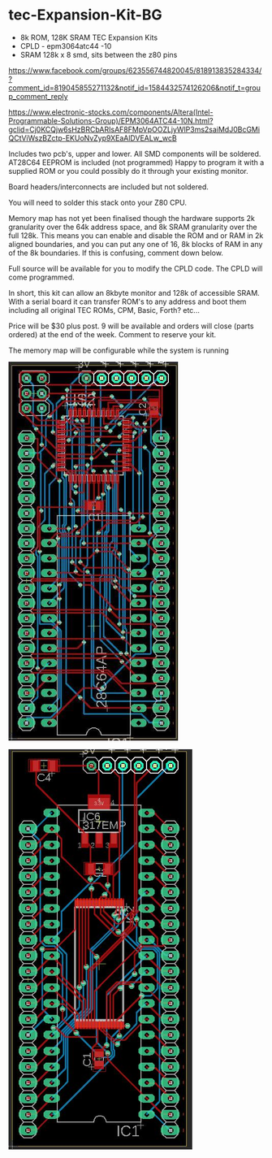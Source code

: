 # tec-Expansion-Kit-BG

* 8k ROM, 128K SRAM TEC Expansion Kits
* CPLD - epm3064atc44 -10
* SRAM 128k x 8 smd, sits between the z80 pins

https://www.facebook.com/groups/623556744820045/818913835284334/?comment_id=819045855271132&notif_id=1584432574126206&notif_t=group_comment_reply


https://www.electronic-stocks.com/components/Altera(Intel-Programmable-Solutions-Group)/EPM3064ATC44-10N.html?gclid=Cj0KCQjw6sHzBRCbARIsAF8FMpVpOOZLjyWlP3ms2saiMdJ0BcGMiQCtViWszBZctp-EKUoNvZyp9XEaAlDVEALw_wcB


Includes two pcb's, upper and lower. All SMD components will be soldered. AT28C64 EEPROM is included (not programmed) Happy to program it with a supplied ROM or you could possibly do it through your existing monitor.

Board headers/interconnects are included but not soldered.

You will need to solder this stack onto your Z80 CPU.

Memory map has not yet been finalised though the hardware supports 2k granularity over the 64k address space, and 8k SRAM granularity over the full 128k. This means you can enable and disable the ROM and or RAM in 2k aligned boundaries, and you can put any one of 16, 8k blocks of RAM in any of the 8k boundaries. If this is confusing, comment down below.

Full source will be available for you to modify the CPLD code. The CPLD will come programmed.

In short, this kit can allow an 8kbyte monitor and 128k of accessible SRAM. With a serial board it can transfer ROM's to any address and boot them including all original TEC ROMs, CPM, Basic, Forth? etc...

Price will be $30 plus post. 9 will be available and orders will close (parts ordered) at the end of the week. Comment to reserve your kit.

The memory map will be configurable while the system is running

![](https://github.com/SteveJustin1963/tec-8k-ROM-128K-SRAM-TEC-Expansion-Kit-BG/blob/master/pics/90197703_10156997110685869_2552800437572993024_n.jpg)

![](https://github.com/SteveJustin1963/tec-8k-ROM-128K-SRAM-TEC-Expansion-Kit-BG/blob/master/pics/90424379_10156997110680869_6227766325104607232_n.jpg)

